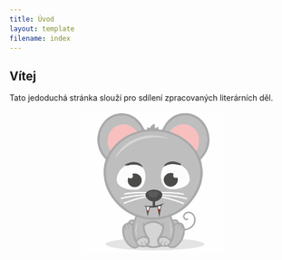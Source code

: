 ```yaml
---
title: Úvod
layout: template
filename: index
---
```


## Vítej

Tato jedoduchá stránka slouží pro sdílení zpracovaných literárních děl.

<!-- ![My helpful screenshot](assets/img/mysicka.svg =50%x50%) -->
<div style="text-align: center;"><img src="assets/img/mysicka.svg" alt="Logo" width="50%" height="50%"></div>